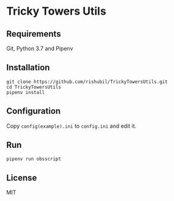 Tricky Towers Utils
===================

## Requirements

Git, Python 3.7 and Pipenv

## Installation

```
git clone https://github.com/rishubil/TrickyTowersUtils.git
cd TrickyTowersUtils
pipenv install
```

## Configuration

Copy `config(example).ini` to `config.ini` and edit it.

## Run

```
pipenv run obsscript
```

## License

MIT